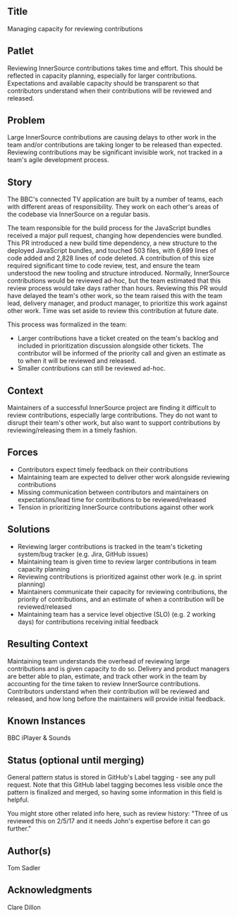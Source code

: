 ## Title

Managing capacity for reviewing contributions

## Patlet

Reviewing InnerSource contributions takes time and effort. This should be reflected in capacity planning, especially for larger contributions. Expectations and available capacity should be transparent so that contributors understand when their contributions will be reviewed and released.

## Problem

Large InnerSource contributions are causing delays to other work in the team and/or contributions are taking longer to be released than expected. Reviewing contributions may be significant invisible work, not tracked in a team's agile development process.

## Story

The BBC's connected TV application are built by a number of teams, each with different areas of responsibility. They work on each other's areas of the codebase via InnerSource on a regular basis.

The team responsible for the build process for the JavaScript bundles received a major pull request, changing how dependencies were bundled. This PR introduced a new build time dependency, a new structure to the deployed JavaScript bundles, and touched 503 files, with 6,699 lines of code added and 2,828 lines of code deleted. A contribution of this size required significant time to code review, test, and ensure the team understood the new tooling and structure introduced. Normally, InnerSource contributions would be reviewed ad-hoc, but the team estimated that this review process would take days rather than hours. Reviewing this PR would have delayed the team's other work, so the team raised this with the team lead, delivery manager, and product manager, to prioritize this work against other work. Time was set aside to review this contribution at future date.

This process was formalized in the team:

* Larger contributions have a ticket created on the team's backlog and included in prioritization discussion alongside other tickets. The contributor will be informed of the priority call and given an estimate as to when it will be reviewed and released.
* Smaller contributions can still be reviewed ad-hoc.

## Context

Maintainers of a successful InnerSource project are finding it difficult to review contributions, especially large contributions. They do not want to disrupt their team's other work, but also want to support contributions by reviewing/releasing them in a timely fashion.

## Forces

* Contributors expect timely feedback on their contributions
* Maintaining team are expected to deliver other work alongside reviewing contributions
* Missing communication between contributors and maintainers on expectations/lead time for contributions to be reviewed/released
* Tension in prioritizing InnerSource contributions against other work

## Solutions

* Reviewing larger contributions is tracked in the team's ticketing system/bug tracker (e.g. Jira, GitHub issues)
* Maintaining team is given time to review larger contributions in team capacity planning
* Reviewing contributions is prioritized against other work (e.g. in sprint planning)
* Maintainers communicate their capacity for reviewing contributions, the priority of contributions, and an estimate of when a contribution will be reviewed/released
* Maintaining team has a service level objective (SLO) (e.g. 2 working days) for contributions receiving initial feedback

## Resulting Context

Maintaining team understands the overhead of reviewing large contributions and is given capacity to do so. Delivery and product managers are better able to plan, estimate, and track other work in the team by accounting for the time taken to review InnerSource contributions. Contributors understand when their contribution will be reviewed and released, and how long before the maintainers will provide initial feedback.

## Known Instances

BBC iPlayer & Sounds

## Status (optional until merging)

General pattern status is stored in GitHub's Label tagging - see any pull request.
Note that this GitHub label tagging becomes less visible once the pattern is finalized and merged, so having some information in this field is helpful.

You might store other related info here, such as review history: "Three of us reviewed this on 2/5/17 and it needs John's expertise before it can go further."

## Author(s)

Tom Sadler

## Acknowledgments

Clare Dillon
